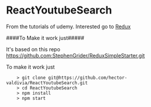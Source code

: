 # ReactYoutubeSearch

From the tutorials of udemy. Interested go to [Redux](https://www.udemy.com/react-redux/)

####To Make it work just#####

It's based on this repo https://github.com:StephenGrider/ReduxSimpleStarter.git

To make it work just

```
	> git clone git@https://github.com/hector-valdivia/ReactYoutubeSearch.git
	> cd ReactYoutubeSearch
	> npm install
	> npm start
```

